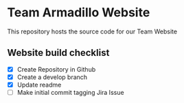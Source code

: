 # Team Armadillo Website

This repository hosts the source code for our Team Website

## Website build checklist

- [x] Create Repository in Github
- [x] Create a develop branch
- [x] Update readme
- [ ] Make initial commit tagging Jira Issue

